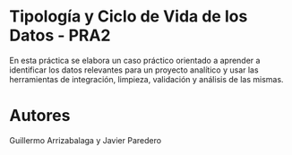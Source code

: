 # Tipología y Ciclo de Vida de los Datos - PRA2

En esta práctica se elabora un caso práctico orientado a aprender a identificar los datos
relevantes para un proyecto analítico y usar las herramientas de integración, limpieza, validación
y análisis de las mismas. 


# Autores

Guillermo Arrizabalaga y Javier Paredero
 
